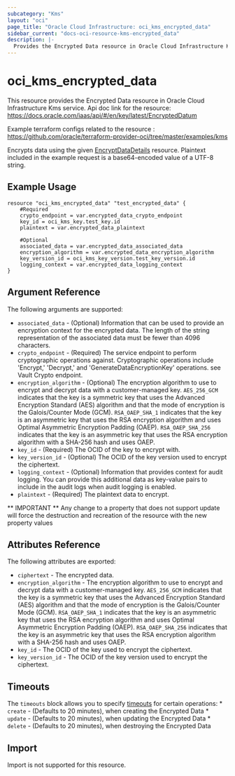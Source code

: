 ```yaml
---
subcategory: "Kms"
layout: "oci"
page_title: "Oracle Cloud Infrastructure: oci_kms_encrypted_data"
sidebar_current: "docs-oci-resource-kms-encrypted_data"
description: |-
  Provides the Encrypted Data resource in Oracle Cloud Infrastructure Kms service
---
```


# oci_kms_encrypted_data
This resource provides the Encrypted Data resource in Oracle Cloud Infrastructure Kms service.
Api doc link for the resource: https://docs.oracle.com/iaas/api/#/en/key/latest/EncryptedDatum

Example terraform configs related to the resource : https://github.com/oracle/terraform-provider-oci/tree/master/examples/kms

Encrypts data using the given [EncryptDataDetails](https://docs.cloud.oracle.com/iaas/api/#/en/key/latest/datatypes/EncryptDataDetails) resource.
Plaintext included in the example request is a base64-encoded value of a UTF-8 string.


## Example Usage

```hcl
resource "oci_kms_encrypted_data" "test_encrypted_data" {
	#Required
	crypto_endpoint = var.encrypted_data_crypto_endpoint
	key_id = oci_kms_key.test_key.id
	plaintext = var.encrypted_data_plaintext

	#Optional
	associated_data = var.encrypted_data_associated_data
	encryption_algorithm = var.encrypted_data_encryption_algorithm
	key_version_id = oci_kms_key_version.test_key_version.id
	logging_context = var.encrypted_data_logging_context
}
```

## Argument Reference

The following arguments are supported:

* `associated_data` - (Optional) Information that can be used to provide an encryption context for the encrypted data. The length of the string representation of the associated data must be fewer than 4096 characters. 
* `crypto_endpoint` - (Required) The service endpoint to perform cryptographic operations against. Cryptographic operations include 'Encrypt,' 'Decrypt,' and 'GenerateDataEncryptionKey' operations. see Vault Crypto endpoint.
* `encryption_algorithm` - (Optional) The encryption algorithm to use to encrypt and decrypt data with a customer-managed key. `AES_256_GCM` indicates that the key is a symmetric key that uses the Advanced Encryption Standard (AES) algorithm and that the mode of encryption is the Galois/Counter Mode (GCM). `RSA_OAEP_SHA_1` indicates that the key is an asymmetric key that uses the RSA encryption algorithm and uses Optimal Asymmetric Encryption Padding (OAEP). `RSA_OAEP_SHA_256` indicates that the key is an asymmetric key that uses the RSA encryption algorithm with a SHA-256 hash and uses OAEP. 
* `key_id` - (Required) The OCID of the key to encrypt with.
* `key_version_id` - (Optional) The OCID of the key version used to encrypt the ciphertext.
* `logging_context` - (Optional) Information that provides context for audit logging. You can provide this additional data as key-value pairs to include in the audit logs when audit logging is enabled. 
* `plaintext` - (Required) The plaintext data to encrypt.


** IMPORTANT **
Any change to a property that does not support update will force the destruction and recreation of the resource with the new property values

## Attributes Reference

The following attributes are exported:

* `ciphertext` - The encrypted data.
* `encryption_algorithm` - The encryption algorithm to use to encrypt and decrypt data with a customer-managed key. `AES_256_GCM` indicates that the key is a symmetric key that uses the Advanced Encryption Standard (AES) algorithm and that the mode of encryption is the Galois/Counter Mode (GCM). `RSA_OAEP_SHA_1` indicates that the key is an asymmetric key that uses the RSA encryption algorithm and uses Optimal Asymmetric Encryption Padding (OAEP). `RSA_OAEP_SHA_256` indicates that the key is an asymmetric key that uses the RSA encryption algorithm with a SHA-256 hash and uses OAEP. 
* `key_id` - The OCID of the key used to encrypt the ciphertext.
* `key_version_id` - The OCID of the key version used to encrypt the ciphertext.

## Timeouts

The `timeouts` block allows you to specify [timeouts](https://registry.terraform.io/providers/oracle/oci/latest/docs/guides/changing_timeouts) for certain operations:
	* `create` - (Defaults to 20 minutes), when creating the Encrypted Data
	* `update` - (Defaults to 20 minutes), when updating the Encrypted Data
	* `delete` - (Defaults to 20 minutes), when destroying the Encrypted Data


## Import

Import is not supported for this resource.

